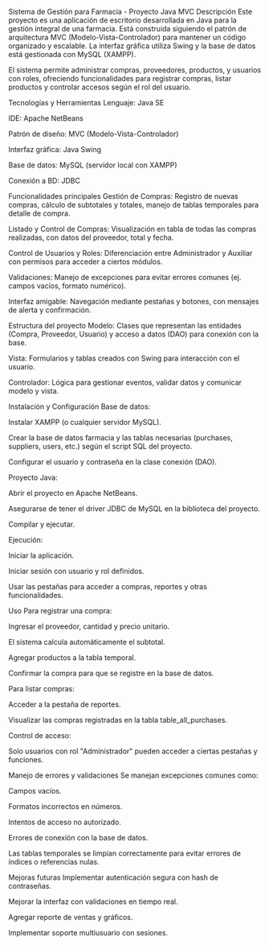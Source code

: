 Sistema de Gestión para Farmacia - Proyecto Java MVC
Descripción
Este proyecto es una aplicación de escritorio desarrollada en Java para la gestión integral de una farmacia. Está construida siguiendo el patrón de arquitectura MVC (Modelo-Vista-Controlador) para mantener un código organizado y escalable. La interfaz gráfica utiliza Swing y la base de datos está gestionada con MySQL (XAMPP).

El sistema permite administrar compras, proveedores, productos, y usuarios con roles, ofreciendo funcionalidades para registrar compras, listar productos y controlar accesos según el rol del usuario.

Tecnologías y Herramientas
Lenguaje: Java SE

IDE: Apache NetBeans

Patrón de diseño: MVC (Modelo-Vista-Controlador)

Interfaz gráfica: Java Swing

Base de datos: MySQL (servidor local con XAMPP)

Conexión a BD: JDBC

Funcionalidades principales
Gestión de Compras: Registro de nuevas compras, cálculo de subtotales y totales, manejo de tablas temporales para detalle de compra.

Listado y Control de Compras: Visualización en tabla de todas las compras realizadas, con datos del proveedor, total y fecha.

Control de Usuarios y Roles: Diferenciación entre Administrador y Auxiliar con permisos para acceder a ciertos módulos.

Validaciones: Manejo de excepciones para evitar errores comunes (ej. campos vacíos, formato numérico).

Interfaz amigable: Navegación mediante pestañas y botones, con mensajes de alerta y confirmación.

Estructura del proyecto
Modelo: Clases que representan las entidades (Compra, Proveedor, Usuario) y acceso a datos (DAO) para conexión con la base.

Vista: Formularios y tablas creados con Swing para interacción con el usuario.

Controlador: Lógica para gestionar eventos, validar datos y comunicar modelo y vista.

Instalación y Configuración
Base de datos:

Instalar XAMPP (o cualquier servidor MySQL).

Crear la base de datos farmacia y las tablas necesarias (purchases, suppliers, users, etc.) según el script SQL del proyecto.

Configurar el usuario y contraseña en la clase conexión (DAO).

Proyecto Java:

Abrir el proyecto en Apache NetBeans.

Asegurarse de tener el driver JDBC de MySQL en la biblioteca del proyecto.

Compilar y ejecutar.

Ejecución:

Iniciar la aplicación.

Iniciar sesión con usuario y rol definidos.

Usar las pestañas para acceder a compras, reportes y otras funcionalidades.

Uso
Para registrar una compra:

Ingresar el proveedor, cantidad y precio unitario.

El sistema calcula automáticamente el subtotal.

Agregar productos a la tabla temporal.

Confirmar la compra para que se registre en la base de datos.

Para listar compras:

Acceder a la pestaña de reportes.

Visualizar las compras registradas en la tabla table_all_purchases.

Control de acceso:

Solo usuarios con rol "Administrador" pueden acceder a ciertas pestañas y funciones.

Manejo de errores y validaciones
Se manejan excepciones comunes como:

Campos vacíos.

Formatos incorrectos en números.

Intentos de acceso no autorizado.

Errores de conexión con la base de datos.

Las tablas temporales se limpian correctamente para evitar errores de índices o referencias nulas.

Mejoras futuras
Implementar autenticación segura con hash de contraseñas.

Mejorar la interfaz con validaciones en tiempo real.

Agregar reporte de ventas y gráficos.

Implementar soporte multiusuario con sesiones.
